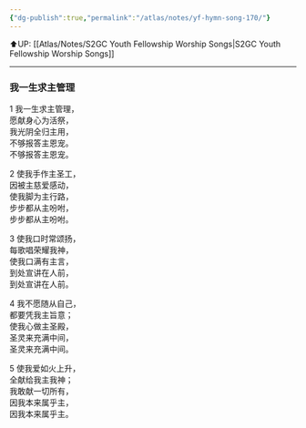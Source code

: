 ```yaml
---
{"dg-publish":true,"permalink":"/atlas/notes/yf-hymn-song-170/"}
---
```


⬆️UP: [[Atlas/Notes/S2GC Youth Fellowship Worship Songs\|S2GC Youth Fellowship Worship Songs]]

---

### 我一生求主管理

1 我一生求主管理，  
愿献身心为活祭，  
我光阴全归主用，  
不够报答主恩宠。  
不够报答主恩宠。  

2 使我手作主圣工，  
因被主慈爱感动，  
使我脚为主行路，  
步步都从主吩咐，  
步步都从主吩咐。  

3 使我口时常颂扬，  
每歌唱荣耀我神，  
使我口满有主言，  
到处宣讲在人前，  
到处宣讲在人前。  

4 我不愿随从自己，  
都要凭我主旨意；  
使我心做主圣殿，  
圣灵来充满中间，  
圣灵来充满中间。  

5 使我爱如火上升，  
全献给我主我神；  
我敢献一切所有，  
因我本来属乎主，  
因我本来属乎主。